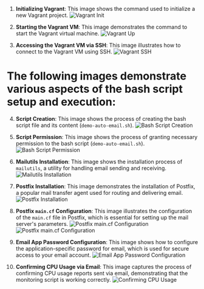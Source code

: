 1. **Initializing Vagrant**:
   This image shows the command used to initialize a new Vagrant project.
   ![Vagrant Init](images\vagrant_init.png)

2. **Starting the Vagrant VM**:
   This image demonstrates the command to start the Vagrant virtual machine.
   ![Vagrant Up](images\vagrant_up.png)

3. **Accessing the Vagrant VM via SSH**:
   This image illustrates how to connect to the Vagrant VM using SSH.
   ![Vagrant SSH](images\vagrant_ssh.png)

# The following images demonstrate various aspects of the bash script setup and execution:

4. **Script Creation**:
   This image shows the process of creating the bash script file and its content (`demo-auto-email.sh`).
   ![Bash Script Creation](images\script.png)

5. **Script Permission**:
   This image shows the process of granting necessary permission to the bash script (`demo-auto-email.sh`).
   ![Bash Script Permission](images/script_permission.png)

6. **Mailutils Installation**:
   This image shows the installation process of `mailutils`, a utility for handling email sending and receiving.
   ![Mailutils Installation](images\install_mailutils.png)

7. **Postfix Installation**:
   This image demonstrates the installation of Postfix, a popular mail transfer agent used for routing and delivering email.
   ![Postfix Installation](images\install_postfix.png)

8. **Postfix `main.cf` Configuration**:
   This image illustrates the configuration of the `main.cf` file in Postfix, which is essential for setting up the mail server's parameters.
   ![Postfix main.cf Configuration](images\postfix_maincf_1.png)
   ![Postfix main.cf Configuration](images\postfix_maincf_2.png)

9. **Email App Password Configuration**:
   This image shows how to configure the application-specific password for email, which is used for secure access to your email account.
   ![Email App Password Configuration](images\email_password_conf.png)

10. **Confirming CPU Usage via Email**:
   This image captures the process of confirming CPU usage reports sent via email, demonstrating that the monitoring script is working correctly.
   ![Confirming CPU Usage](images\cpu_usage_email_confirmation.png)

